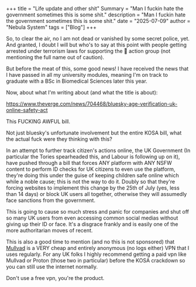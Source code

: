 +++
title = "Life update and other shit"
Summary = "Man I fuckin hate the government sometimes this is some shit."
description = "Man I fuckin hate the government sometimes this is some shit."
date = "2025-07-09"
author = "Nebula System"
tags = ["Blog"]
+++

So, to clear the air, no I am not dead or vanished by some secret police, yet. And granted, I doubt I will but who's to say at this point with people getting arrested under terrorism laws for supporting the 🍉 action group (not mentioning the full name out of caution).

But before the meat of this, some good news! I have received the news that I have passed in all my university modules, meaning I'm on track to graduate with a BSc in Biomedical Sciences later this year.

Now, about what I'm writing about (and what the title is about):

https://www.theverge.com/news/704468/bluesky-age-verification-uk-online-safety-act

This FUCKING AWFUL bill.

Not just bluesky's unfortunate involvement but the entire KOSA bill, what the actual fuck were they thinking with this?

In an attempt to further track citizen's actions online, the UK Government (In particular the Tories spearheaded this, and Labour is following up on it), have pushed through a bill that forces ANY platform with ANY NSFW content to perform ID checks for UK citizens to even use the platform, they're doing this under the guise of keeping children safe online which while a noble cause; this is not the way to do it. Doubly so that they're forcing websites to implement this change by the 25th of July (yes, less than 14 days) or block UK users all together, otherwise they will assumedly face sanctions from the government.

This is going to cause so much stress and panic for companies and shut off so many UK users from even accessing common social medias without giving up their ID or face. It's a disgrace frankly and is easily one of the more authoritarian moves of recent.

This is also a good time to mention (and no this is not sponsored) that [Mullvad](https://mullvad.net/en) is a VERY cheap and entirely anonymous (no logs either) VPN that I uses regularly. For any UK folks I highly recommend getting a paid vpn like Mullvad or Proton (those two in particular) before the KOSA crackdown so you can still use the internet normally.

Don't use a free vpn, you're the product.